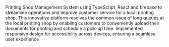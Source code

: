 Printing Shop Management System using TypeScript, React and firebase to streamline operations and improve customer service for a local printing shop. This innovative platform resolves the common issue of long queues at the local printing shop by enabling customers to conveniently upload their documents for printing and schedule a pick-up time. Implemented responsive design for accessibility across devices, ensuring a seamless user experience
